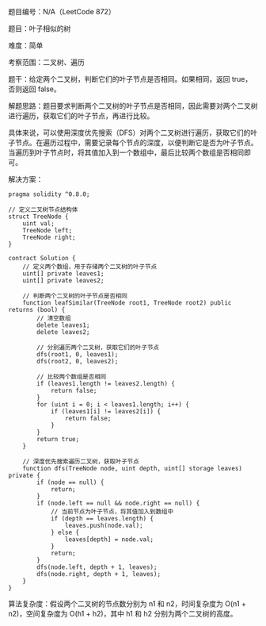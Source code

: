 题目编号：N/A（LeetCode 872）

题目：叶子相似的树

难度：简单

考察范围：二叉树、遍历

题干：给定两个二叉树，判断它们的叶子节点是否相同。如果相同，返回 true，否则返回 false。

解题思路：题目要求判断两个二叉树的叶子节点是否相同，因此需要对两个二叉树进行遍历，获取它们的叶子节点，再进行比较。

具体来说，可以使用深度优先搜索（DFS）对两个二叉树进行遍历，获取它们的叶子节点。在遍历过程中，需要记录每个节点的深度，以便判断它是否为叶子节点。当遍历到叶子节点时，将其值加入到一个数组中，最后比较两个数组是否相同即可。

解决方案：

```
pragma solidity ^0.8.0;

// 定义二叉树节点结构体
struct TreeNode {
    uint val;
    TreeNode left;
    TreeNode right;
}

contract Solution {
    // 定义两个数组，用于存储两个二叉树的叶子节点
    uint[] private leaves1;
    uint[] private leaves2;

    // 判断两个二叉树的叶子节点是否相同
    function leafSimilar(TreeNode root1, TreeNode root2) public returns (bool) {
        // 清空数组
        delete leaves1;
        delete leaves2;

        // 分别遍历两个二叉树，获取它们的叶子节点
        dfs(root1, 0, leaves1);
        dfs(root2, 0, leaves2);

        // 比较两个数组是否相同
        if (leaves1.length != leaves2.length) {
            return false;
        }
        for (uint i = 0; i < leaves1.length; i++) {
            if (leaves1[i] != leaves2[i]) {
                return false;
            }
        }
        return true;
    }

    // 深度优先搜索遍历二叉树，获取叶子节点
    function dfs(TreeNode node, uint depth, uint[] storage leaves) private {
        if (node == null) {
            return;
        }
        if (node.left == null && node.right == null) {
            // 当前节点为叶子节点，将其值加入到数组中
            if (depth == leaves.length) {
                leaves.push(node.val);
            } else {
                leaves[depth] = node.val;
            }
            return;
        }
        dfs(node.left, depth + 1, leaves);
        dfs(node.right, depth + 1, leaves);
    }
}
```

算法复杂度：假设两个二叉树的节点数分别为 n1 和 n2，时间复杂度为 O(n1 + n2)，空间复杂度为 O(h1 + h2)，其中 h1 和 h2 分别为两个二叉树的高度。